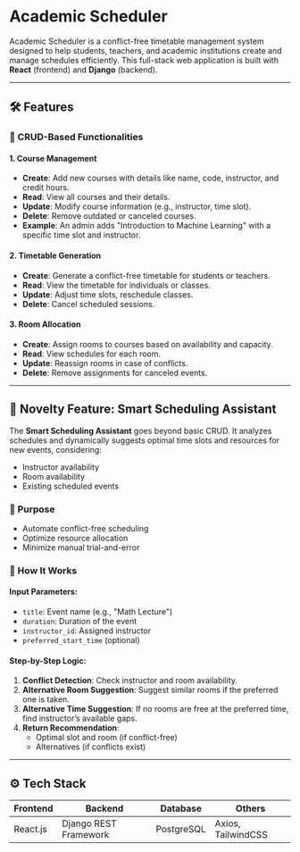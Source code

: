 # Academic Scheduler

Academic Scheduler is a conflict-free timetable management system designed to help students, teachers, and academic institutions create and manage schedules efficiently. This full-stack web application is built with **React** (frontend) and **Django** (backend).

---

## 🛠️ Features

### 🔄 CRUD-Based Functionalities

#### 1. Course Management
- **Create**: Add new courses with details like name, code, instructor, and credit hours.
- **Read**: View all courses and their details.
- **Update**: Modify course information (e.g., instructor, time slot).
- **Delete**: Remove outdated or canceled courses.
- **Example**: An admin adds "Introduction to Machine Learning" with a specific time slot and instructor.

#### 2. Timetable Generation
- **Create**: Generate a conflict-free timetable for students or teachers.
- **Read**: View the timetable for individuals or classes.
- **Update**: Adjust time slots, reschedule classes.
- **Delete**: Cancel scheduled sessions.

#### 3. Room Allocation
- **Create**: Assign rooms to courses based on availability and capacity.
- **Read**: View schedules for each room.
- **Update**: Reassign rooms in case of conflicts.
- **Delete**: Remove assignments for canceled events.

---

## 🧠 Novelty Feature: Smart Scheduling Assistant

The **Smart Scheduling Assistant** goes beyond basic CRUD. It analyzes schedules and dynamically suggests optimal time slots and resources for new events, considering:
- Instructor availability
- Room availability
- Existing scheduled events

### 🎯 Purpose
- Automate conflict-free scheduling
- Optimize resource allocation
- Minimize manual trial-and-error

### 🧩 How It Works

#### Input Parameters:
- `title`: Event name (e.g., "Math Lecture")
- `duration`: Duration of the event
- `instructor_id`: Assigned instructor
- `preferred_start_time` (optional)

#### Step-by-Step Logic:
1. **Conflict Detection**: Check instructor and room availability.
2. **Alternative Room Suggestion**: Suggest similar rooms if the preferred one is taken.
3. **Alternative Time Suggestion**: If no rooms are free at the preferred time, find instructor’s available gaps.
4. **Return Recommendation**:
   - Optimal slot and room (if conflict-free)
   - Alternatives (if conflicts exist)

---

## ⚙️ Tech Stack

| Frontend | Backend | Database | Others |
|----------|---------|----------|--------|
| React.js | Django REST Framework | PostgreSQL | Axios, TailwindCSS |

